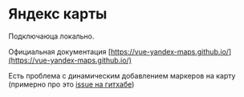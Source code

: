 # Яндекс карты

Подключаюца локально.

Официальная документация [https://vue-yandex-maps.github.io/](https://vue-yandex-maps.github.io/)

Есть проблема с динамическим добавлением маркеров на карту (примерно про это [issue на гитхабе](https://github.com/PNKBizz/vue-yandex-map/issues/268))
